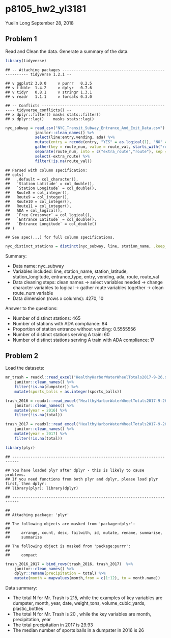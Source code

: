 p8105\_hw2\_yl3181
================
Yuelin Long
September 28, 2018

Problem 1
---------

Read and Clean the data. Generate a summary of the data.

``` r
library(tidyverse)
```

    ## -- Attaching packages ------------------------------------------------------- tidyverse 1.2.1 --

    ## v ggplot2 3.0.0     v purrr   0.2.5
    ## v tibble  1.4.2     v dplyr   0.7.6
    ## v tidyr   0.8.1     v stringr 1.3.1
    ## v readr   1.1.1     v forcats 0.3.0

    ## -- Conflicts ---------------------------------------------------------- tidyverse_conflicts() --
    ## x dplyr::filter() masks stats::filter()
    ## x dplyr::lag()    masks stats::lag()

``` r
nyc_subway = read_csv("NYC_Transit_Subway_Entrance_And_Exit_Data.csv") %>%
             janitor::clean_names() %>%
             select(line:entry,vending, ada) %>% 
             mutate(entry = recode(entry, "YES" = as.logical(1), "NO" = as.logical(0))) %>% 
             gather(key = route_num, value = route_val, starts_with("route")) %>%
             separate(route_num, into = c("extra_route","route"), sep = 5) %>%
             select(-extra_route) %>%
             filter(!is.na(route_val))
```

    ## Parsed with column specification:
    ## cols(
    ##   .default = col_character(),
    ##   `Station Latitude` = col_double(),
    ##   `Station Longitude` = col_double(),
    ##   Route8 = col_integer(),
    ##   Route9 = col_integer(),
    ##   Route10 = col_integer(),
    ##   Route11 = col_integer(),
    ##   ADA = col_logical(),
    ##   `Free Crossover` = col_logical(),
    ##   `Entrance Latitude` = col_double(),
    ##   `Entrance Longitude` = col_double()
    ## )

    ## See spec(...) for full column specifications.

``` r
nyc_distinct_stations = distinct(nyc_subway, line, station_name, .keep_all = TRUE)
```

Summary:

-   Data name: nyc\_subway
-   Variables included: line, station\_name, station\_latitude, station\_longitude, entrance\_type, entry, vending, ada, route, route\_val
-   Data cleaning steps: clean names -&gt; select variables needed -&gt; change character variables to logical -&gt; gather route variables together -&gt; clean route\_num variable
-   Data dimension (rows x columns): 4270, 10

Answer to the questions:

-   Number of distinct stations: 465
-   Number of stations with ADA compliance: 84
-   Proportion of station entrance without vending: 0.5555556
-   Number of distinct stations serving A train: 60
-   Number of distinct stations serving A train with ADA compliance: 17

Problem 2
---------

Load the datasets:

``` r
mr_trash = readxl::read_excel("HealthyHarborWaterWheelTotals2017-9-26.xlsx", sheet = "Mr. Trash Wheel", range = "A2:N258") %>%
    janitor::clean_names() %>%
    filter(!is.na(dumpster)) %>%
    mutate(sports_balls = as.integer(sports_balls))

trash_2016 = readxl::read_excel("HealthyHarborWaterWheelTotals2017-9-26.xlsx", sheet = "2016 Precipitation", range = "A2:B14") %>%
    janitor::clean_names() %>%
    mutate(year = 2016) %>%
    filter(!is.na(total))

trash_2017 = readxl::read_excel("HealthyHarborWaterWheelTotals2017-9-26.xlsx", sheet = "2017 Precipitation", range = "A2:B14") %>%
    janitor::clean_names() %>%
    mutate(year = 2017) %>%
    filter(!is.na(total))

library(plyr)
```

    ## -------------------------------------------------------------------------

    ## You have loaded plyr after dplyr - this is likely to cause problems.
    ## If you need functions from both plyr and dplyr, please load plyr first, then dplyr:
    ## library(plyr); library(dplyr)

    ## -------------------------------------------------------------------------

    ## 
    ## Attaching package: 'plyr'

    ## The following objects are masked from 'package:dplyr':
    ## 
    ##     arrange, count, desc, failwith, id, mutate, rename, summarise,
    ##     summarize

    ## The following object is masked from 'package:purrr':
    ## 
    ##     compact

``` r
trash_2016_2017 = bind_rows(trash_2016, trash_2017)  %>%
    janitor::clean_names() %>%
    dplyr::rename(precipitation = total) %>%
    mutate(month = mapvalues(month,from = c(1:12), to = month.name))
```

Data summary:

-   The total N for Mr. Trash is 215, while the examples of key variables are dumpster, month, year, date, weight\_tons, volume\_cubic\_yards, plastic\_bottles
-   The total N for Mr. Trash is 20 , while the key variables are month, precipitation, year
-   The total precipitation in 2017 is 29.93
-   The median number of sports balls in a dumpster in 2016 is 26
